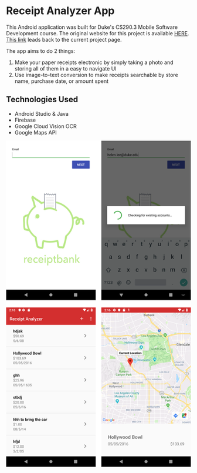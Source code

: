 # Receipt Analyzer App
This Android application was built for Duke's CS290.3 Mobile Software Development course. 
The original website for this project is available [HERE](https://joycechoi19.github.io/receiptAnalyzerWebsite/). 
[This link](https://hjools.github.io/receiptAnalyzerApp/) leads back to the current project page.

The app aims to do 2 things:
1. Make your paper receipts electronic by simply taking a photo and storing all of them in a easy to navigate UI 
2. Use image-to-text conversion to make receipts searchable by store name, purchase date, or amount spent

## Technologies Used
* Android Studio & Java
* Firebase
* Google Cloud Vision OCR
* Google Maps API

![Screenshot](screenshot.png)
